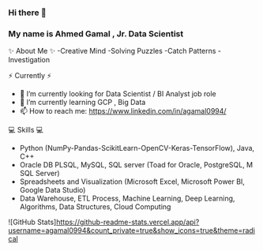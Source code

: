 ### Hi there 👋

### My name is Ahmed Gamal , Jr. Data Scientist
✨ About Me ✨
-Creative Mind
-Solving Puzzles 
-Catch Patterns 
-Investigation 

⚡️ Currently ⚡️
- 🔭 I’m currently looking for Data Scientist / BI Analyst job role 
- 🌱 I’m currently learning GCP , Big Data
- 📫 How to reach me: https://www.linkedin.com/in/agamal0994/

💻 Skills 💻 
- Python (NumPy-Pandas-ScikitLearn-OpenCV-Keras-TensorFlow), Java, C++ 
- Oracle DB PLSQL, MySQL, SQL server (Toad for Oracle, PostgreSQL, M SQL Server)
- Spreadsheets and Visualization (Microsoft Excel, Microsoft Power BI, Google Data Studio)
- Data Warehouse, ETL Process, Machine Learning, Deep Learning, Algorithms, Data Structures, Cloud Computing


![GitHub Stats]https://github-readme-stats.vercel.app/api?username=agamal0994&count_private=true&show_icons=true&theme=radical

